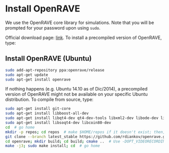# Install OpenRAVE

We use the OpenRAVE core library for simulations. Note that you will be prompted for your password upon using `sudo`.

Official download page: [link](http://openrave.org/). To install a precompiled version of OpenRAVE, type:

## Install OpenRAVE (Ubuntu)

```bash
sudo add-apt-repository ppa:openrave/release
sudo apt-get update
sudo apt-get install openrave
```

If nothing happens (e.g. Ubuntu 14.10 as of Dic/2014), a precompiled version of OpenRAVE might not be available on your specific Ubuntu distribution. To compile from source, type:

```bash
sudo apt-get install git-core
sudo apt-get install libboost-all-dev
sudo apt-get install libqt4-dev qt4-dev-tools libxml2-dev libode-dev libfcl-dev  # libfcl-dev recent as of Oct 2016
sudo apt-get install libsoqt4-dev libcoin80-dev
cd  # go home
mkdir -p repos; cd repos  # make $HOME/repos if it doesn't exist; then, enter it
git clone --branch latest_stable https://github.com/rdiankov/openrave.git
cd openrave; mkdir build; cd build; cmake ..  # Use -DOPT_VIDEORECORDING=OFF if there are AV errors, -DOPENRAVE_PLUGIN_FCLRAVE=OFF if fcl errors.
make -j3; sudo make install; cd  # go home
```
